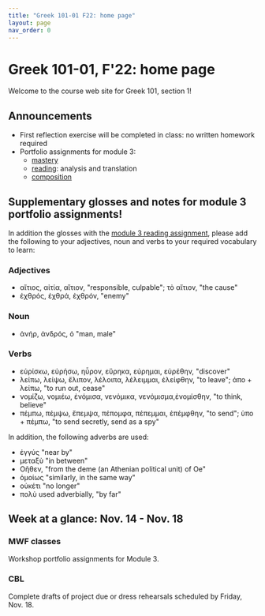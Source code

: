 ```yaml
---
title: "Greek 101-01 F22: home page"
layout: page
nav_order: 0
---
```




# Greek 101-01, F'22: home page

Welcome to the course web site for Greek 101, section 1! 


## Announcements



- First reflection exercise will be completed in class: no written homework required
- Portfolio assignments for module 3:
    - [mastery](https://hellenike.github.io/textbook/practice/module3/portfolio/mastery/)
    - [reading](https://hellenike.github.io/textbook/practice/module3/portfolio/reading/): analysis and translation
    - [composition](https://hellenike.github.io/textbook/practice/module3/portfolio/composition/)

## Supplementary glosses and notes for module 3 portfolio assignments!

In addition the glosses with the [module 3 reading assignment](https://hellenike.github.io/textbook/practice/module3/portfolio/reading/), please add the following to your adjectives, noun and verbs to your required vocabulary to learn:

### Adjectives

- αἴτιος, αἰτία, αἴτιον, "responsible, culpable"; τὸ αἴτιον, "the cause"
- ἐχθρός, ἐχθρά, ἐχθρόν, "enemy"

### Noun

- ἀνήρ, ἀνδρός, ὀ "man, male"

### Verbs

- εὑρίσκω, εὑρήσω, ηὗρον, εὕρηκα, εὑρημαι, εὑρέθην, "discover"
- λείπω, λείψω, ἔλιπον, λέλοιπα, λέλειμμαι, ἐλείφθην, "to leave";   ἀπο + λείπω, "to run out, cease"
- νομίζω, νομιέω, ἐνόμισα, νενόμικα, νενόμισμα,ἐνομίσθην, "to think, believe"
- πέμπω, πέμψω, ἔπεμψα, πέπομφα, πέπεμμαι, ἐπέμφθην, "to send"; ὑπο + πέμπω, "to send secretly, send as a spy"

In addition, the following adverbs are used:

- ἐγγύς  "near by"
- μεταξὺ "in between"
- Οῆθεν, "from the deme (an Athenian political unit) of Oe"
- ὁμοίως "similarly, in the same way"
- οὐκέτι "no longer"
- πολὺ used adverbially, "by far"




## Week at a glance: Nov. 14 - Nov. 18

### MWF classes

Workshop portfolio assignments for Module 3.

### CBL

Complete drafts of project due or dress rehearsals  scheduled by Friday, Nov. 18.
